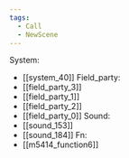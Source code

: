 ```yaml
---
tags:
  - Call
  - NewScene
---
```

System:
- [[system_40]]
Field_party:
- [[field_party_3]]
- [[field_party_1]]
- [[field_party_2]]
- [[field_party_0]]
Sound:
- [[sound_153]]
- [[sound_184]]
Fn:
- [[m5414_function6]]
